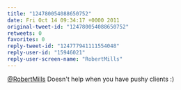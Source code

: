 ```yaml
---
title: "124780054088650752"
date: Fri Oct 14 09:34:17 +0000 2011
original-tweet-id: "124780054088650752"
retweets: 0
favorites: 0
reply-tweet-id: "124777941111554048"
reply-user-id: "15946021"
reply-user-screen-name: "RobertMills"
---
```

<a href="https://twitter.com/RobertMills">@RobertMills</a> Doesn't help when you have pushy clients :)
